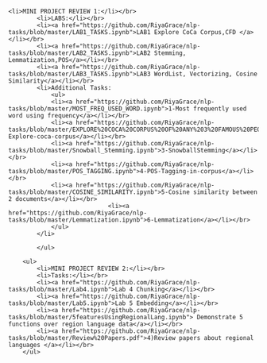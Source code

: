 
	<li>MINI PROJECT REVIEW 1:</li></br>
			<li>LABS:</li></br>
			<li><a href="https://github.com/RiyaGrace/nlp-tasks/blob/master/LAB1_TASKS.ipynb">LAB1 Explore CoCa Corpus,CFD </a></li></br>
			<li><a href="https://github.com/RiyaGrace/nlp-tasks/blob/master/LAB2_TASKS.ipynb">LAB2 Stemming, Lemmatization,POS</a></li></br>
			<li><a href="https://github.com/RiyaGrace/nlp-tasks/blob/master/LAB3_TASKS.ipynb">LAB3 WordList, Vectorizing, Cosine Similarity</a></li></br>
  			<li>Additional Tasks:
    			<ul>
				<li><a href="https://github.com/RiyaGrace/nlp-tasks/blob/master/MOST_FREQ_USED_WORD.ipynb">1-Most frequently used word using frequency</a></li></br>
				<li><a href="https://github.com/RiyaGrace/nlp-tasks/blob/master/EXPLORE%20COCA%20CORPUS%20OF%20ANY%203%20FAMOUS%20PEOPLE.pdf">2-Explore-coca-corpus</a></li></br>
				<li><a href="https://github.com/RiyaGrace/nlp-tasks/blob/master/Snowball_Stemming.ipynb">3-SnowballStemming</a></li></br>
				<li><a href="https://github.com/RiyaGrace/nlp-tasks/blob/master/POS_TAGGING.ipynb">4-POS-Tagging-in-corpus</a></li></br>
				<li><a href="https://github.com/RiyaGrace/nlp-tasks/blob/master/COSINE_SIMILARITY.ipynb">5-Cosine similarity between 2 documents</a></li></br>
    	                        <li><a href="https://github.com/RiyaGrace/nlp-tasks/blob/master/Lemmatization.ipynb">6-Lemmatization</a></li></br>
    			</ul>
  			</li>
			
  			</ul>
		
		<ul> 
			<li>MINI PROJECT REVIEW 2:</li></br>
			<li>Tasks:</li></br>
			<li><a href="https://github.com/RiyaGrace/nlp-tasks/blob/master/Lab4.ipynb">Lab 4 Chunking</a></li></br>
			<li><a href="https://github.com/RiyaGrace/nlp-tasks/blob/master/Lab5.ipynb">Lab 5 Embedding</a></li></br>
			<li><a href="https://github.com/RiyaGrace/nlp-tasks/blob/master/5featuresUsingRegionalLang.ipynb"> Demonstrate 5 functions over region language data</a></li></br>
  			<li><a href="https://github.com/RiyaGrace/nlp-tasks/blob/master/Review%20Papers.pdf">4)Review papers about regional languages </a></li></br>
		</ul>
